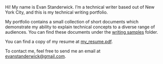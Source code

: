 Hi! My name is Evan Standerwick. I’m a technical writer based out of New York City, and this is my technical writing portfolio.

My portfolio contains a small collection of short documents which demonstrate my ability to explain technical concepts to a diverse range of audiences. You can find these documents under the [writing samples](https://github.com/evanstanderwick/technical-writing-portfolio/tree/main/writing%20samples) folder.

You can find a copy of my resume at [my_resume.pdf](my_resume.pdf).

To contact me, feel free to send me an email at evanstanderwick@gmail.com.